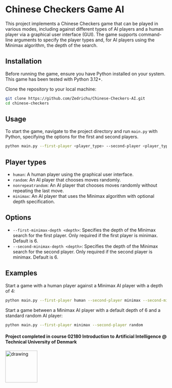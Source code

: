 # Chinese Checkers Game AI

This project implements a Chinese Checkers game that can be played in various modes, including against different types of AI players and a human player via a graphical user interface (GUI). The game supports command-line arguments to specify the player types and, for AI players using the Minimax algorithm, the depth of the search.

## Installation

Before running the game, ensure you have Python installed on your system. This game has been tested with Python 3.12+.

Clone the repository to your local machine:
```bash
git clone https://github.com/Zedrichu/Chinese-Checkers-AI.git
cd chinese-checkers
```

## Usage

To start the game, navigate to the project directory and run `main.py` with Python, specifying the options for the first and second players.

```bash
python main.py --first-player <player_type> --second-player <player_type> [options]
```

## Player types
- `human`: A human player using the graphical user interface.
- `random`: An AI player that chooses moves randomly.
- `nonrepeatrandom`: An AI player that chooses moves randomly without repeating the last move.
- `minimax`: An AI player that uses the Minimax algorithm with optional depth specification.

## Options
- `--first-minimax-depth <depth>`: Specifies the depth of the Minimax search for the first player. Only required if the first player is minimax. Default is 6.
- `--second-minimax-depth <depth>`: Specifies the depth of the Minimax search for the second player. Only required if the second player is minimax. Default is 6.

## Examples
Start a game with a human player against a Minimax AI player with a depth of 4:
```bash
python main.py --first-player human --second-player minimax --second-minimax-depth 4
```

Start a game between a Minimax AI player with a default depth of 6 and a standard random AI player:

```bash
python main.py --first-player minimax --second-player random
```

#### Project completed in course 02180 Introduction to Artificial Intelligence @ Technical University of Denmark 
<img src="https://user-images.githubusercontent.com/65953954/120001846-7f05f180-bfd4-11eb-8c11-2379a547dc9f.jpg" alt="drawing" width="100"/>


